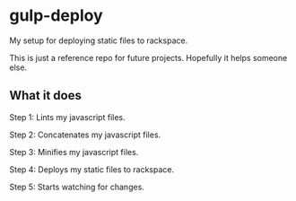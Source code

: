 # gulp-deploy

My setup for deploying static files to rackspace.


This is just a reference repo for future projects. Hopefully it helps someone else.


## What it does

Step 1: Lints my javascript files.

Step 2: Concatenates my javascript files.

Step 3: Minifies my javascript files.

Step 4: Deploys my static files to rackspace.

Step 5: Starts watching for changes.
